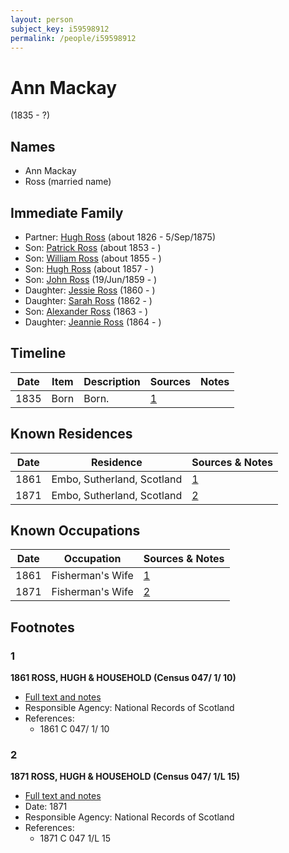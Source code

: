 ```yaml
---
layout: person
subject_key: i59598912
permalink: /people/i59598912
---
```


# Ann Mackay
(1835 - ?)

## Names

* Ann Mackay
* Ross (married name)

## Immediate Family

* Partner: [Hugh Ross](./@10594034@-hugh-ross-b1826-d1875-9-5.md) (about 1826 - 5/Sep/1875)
* Son: [Patrick Ross](./@62001920@-patrick-ross-b1853-d.md) (about 1853 - )
* Son: [William Ross](./@91623667@-william-ross-b1855-d.md) (about 1855 - )
* Son: [Hugh Ross](./@33375290@-hugh-ross-b1857-d.md) (about 1857 - )
* Son: [John Ross](./@75057664@-john-ross-b1859-6-19-d.md) (19/Jun/1859 - )
* Daughter: [Jessie Ross](./@34993752@-jessie-ross-b1860-d.md) (1860 - )
* Daughter: [Sarah Ross](./@84017554@-sarah-ross-b1862-d.md) (1862 - )
* Son: [Alexander Ross](./@98834750@-alexander-ross-b1863-d.md) (1863 - )
* Daughter: [Jeannie Ross](./@64098912@-jeannie-ross-b1864-d.md) (1864 - )

## Timeline

Date | Item | Description | Sources | Notes
---|---|---|---|---
1835 | Born | Born. | [1](#1) | 

## Known Residences

Date | Residence | Sources & Notes
---|---|---
1861 | Embo, Sutherland, Scotland | [1](#1)
1871 | Embo, Sutherland, Scotland | [2](#2)

## Known Occupations

Date | Occupation | Sources & Notes
---|---|---
1861 | Fisherman's Wife | [1](#1)
1871 | Fisherman's Wife | [2](#2)

## Footnotes

### 1

**1861 ROSS, HUGH & HOUSEHOLD (Census 047/ 1/ 10)**

* [Full text and notes](../sources/@32173592@-1861-ross,-hugh-&-household-census-047-1-10-.md)
* Responsible Agency: National Records of Scotland
* References: 
  * 1861 C 047/ 1/ 10

### 2

**1871 ROSS, HUGH & HOUSEHOLD (Census 047/ 1/L 15)**

* [Full text and notes](../sources/@79952972@-1871-ross,-hugh-&-household-census-047-1-l-15-.md)
* Date: 1871
* Responsible Agency: National Records of Scotland
* References: 
  * 1871 C 047 1/L 15

